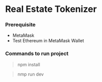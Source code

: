 # Real Estate Tokenizer

### Prerequisite
- MetaMask
- Test Ethereum in MetaMask Wallet

### Commands to run project
> npm install

> nmp run dev
